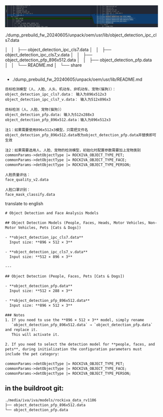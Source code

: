 


![alt text](image.png)


./dump_prebuild_fw_20240605/unpack/oem/usr/lib/object_detection_ipc_cls7.data

│       │   ├── object_detection_ipc_cls7.data
│       │   ├── object_detection_ipc_cls7_v.data
│       │   ├── object_detection_pfp_896x512.data
│       │   ├── object_detection_pfp.data
│       │   └── README.md
│       └── share


## 

* ./dump_prebuild_fw_20240605/unpack/oem/usr/lib/README.md

```
目标检测模型（人、人脸、人头、机动车、非机动车、宠物(猫狗)）：
object_detection_ipc_cls7.data： 输入为896x512x3
object_detection_ipc_cls7_v.data： 输入为512x896x3

目标检测（人、人脸、宠物(猫狗)）
object_detection_pfp.data: 输入为512x288x3 
object_detection_pfp_896x512.data：输入为896x512x3

注1：如果需要使用896x512x3模型，只需把文件名object_detection_pfp_896x512.data改为object_detection_pfp.data并替换即可生效

注2：如果需要选用人、人脸、宠物的检测模型，初始化时配置参数需要加上宠物类别
commonParams->detObjectType |= ROCKIVA_OBJECT_TYPE_PET;
commonParams->detObjectType |= ROCKIVA_OBJECT_TYPE_FACE;
commonParams->detObjectType |= ROCKIVA_OBJECT_TYPE_PERSON;

人脸质量评估：
face_quality_v2.data

人脸口罩识别：
face_mask_classify.data
```

translate to english

```
# Object Detection and Face Analysis Models

## Object Detection Models (People, Faces, Heads, Motor Vehicles, Non-Motor Vehicles, Pets [Cats & Dogs])

- **object_detection_ipc_cls7.data**  
  Input size: **896 × 512 × 3**

- **object_detection_ipc_cls7_v.data**  
  Input size: **512 × 896 × 3**

---

## Object Detection (People, Faces, Pets [Cats & Dogs])

- **object_detection_pfp.data**  
  Input size: **512 × 288 × 3**

- **object_detection_pfp_896x512.data**  
  Input size: **896 × 512 × 3**

### Notes
1. If you need to use the **896 × 512 × 3** model, simply rename  
   `object_detection_pfp_896x512.data` → `object_detection_pfp.data` and replace it.  
   This will activate it.

2. If you need to select the detection model for **people, faces, and pets**, during initialization the configuration parameters must include the pet category:

commonParams->detObjectType |= ROCKIVA_OBJECT_TYPE_PET;
commonParams->detObjectType |= ROCKIVA_OBJECT_TYPE_FACE;
commonParams->detObjectType |= ROCKIVA_OBJECT_TYPE_PERSON;

```

## in the buildroot git:

```
./media/iva/iva/models/rockiva_data_rv1106
├── object_detection_pfp_896x512.data
└── object_detection_pfp.data
```